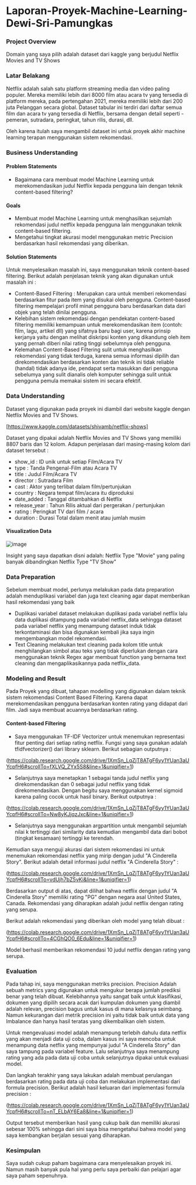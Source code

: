 # Laporan-Proyek-Machine-Learning-Dewi-Sri-Pamungkas

### Project Overview

Domain yang saya pilih adalah dataset dari kaggle yang berjudul Netflix Movies and TV Shows

### Latar Belakang

Netflix adalah salah satu platform streaming media dan video paling populer. Mereka memiliki lebih dari 8000 film atau acara tv yang tersedia di platform mereka, pada pertengahan 2021, mereka memiliki lebih dari 200 juta Pelanggan secara global. Dataset tabular ini terdiri dari daftar semua film dan acara tv yang tersedia di Netflix, bersama dengan detail seperti - pemeran, sutradara, peringkat, tahun rilis, durasi, dll. 

Oleh karena itulah saya mengambil dataset ini untuk proyek akhir machine learning terapan menggunakan sistem rekomendasi.

### Business Understanding

#### Problem Statements

* Bagaimana cara membuat model Machine Learning untuk merekomendasikan judul Netflix kepada pengguna lain dengan teknik content-based filtering?

#### Goals

* Membuat model Machine Learning untuk menghasilkan sejumlah rekomendasi judul netflix kepada pengguna lain menggunakan teknik content-based filtering.
* Mengetahui tingkat akurasi model menggunakan metric Precision berdasarkan hasil rekomendasi yang diberikan.

#### Solution Statements

Untuk menyelesaikan masalah ini, saya menggunakan teknik content-based filtering. Berikut adalah penjelasan teknik yang akan digunakan untuk masalah ini :

* Content-Based Filtering : Merupakan cara untuk memberi rekomendasi berdasarkan fitur pada item yang disukai oleh pengguna. Content-based filtering mempelajari profil minat pengguna baru berdasarkan data dari objek yang telah dinilai pengguna.
* Kelebihan sistem rekomendasi dengan pendekatan content-based filtering memiliki kemampuan untuk merekomendasikan item (contoh: film, lagu, artikel dll) yang sifatnya baru bagi user, karena prinsip kerjanya yaitu dengan melihat diskripsi konten yang dikandung oleh item yang pernah diberi nilai rating tinggi sebelumnya oleh pengguna.
* Kelemahan Content-Based Filtering sulit untuk menghasilkan rekomendasi yang tidak terduga, karena semua informasi dipilih dan direkomendasikan berdasarkan konten dan teknik ini tidak reliable (handal) tidak adanya ide, pendapat serta masukkan dari pengguna sebelumya yang sulit dianalis oleh komputer sehingga sulit untuk pengguna pemula memakai sistem ini secara efektif.

### Data Understanding

Dataset yang digunakan pada proyek ini diambil dari website kaggle dengan Netflix Movies and TV Shows.

[https://www.kaggle.com/datasets/shivamb/netflix-shows]

Dataset yang dipakai adalah Netflix Movies and TV Shows yang memiliki 8807 baris dan 12 kolom. Adapun penjelasan dari masing-masing kolom dari dataset tersebut :
* show_id : ID unik untuk setiap Film/Acara TV
* type : Tanda Pengenal-Film atau Acara TV
* title : Judul Film/Acara TV
* director : Sutradara Film
* cast : Aktor yang terlibat dalam film/pertunjukan
* country : Negara tempat film/acara itu diproduksi
* date_added : Tanggal ditambahkan di Netflix
* release_year : Tahun Rilis aktual dari pergerakan / pertunjukan
* rating : Peringkat TV dari film / acara
* duration : Durasi Total dalam menit atau jumlah musim

#### Visualization Data

![image](https://user-images.githubusercontent.com/110523200/191176144-e9bc0bc1-d2d5-42f5-9de7-72ac36209848.png)

Insight yang saya dapatkan disni adalah:
Netflix Type "Movie" yang paling banyak dibandingkan Netflix Type "TV Show"

### Data Preparation

Sebelum membuat model, perlunya melakukan pada data preparation adalah menduplikasi variabel dan juga text cleaning agar dapat memberikan hasil rekomendasi yang baik

* Duplikasi variabel dataset melakukan duplikasi pada variabel netflix lalu data duplikasi ditampung pada variabel netflix_data sehingga dataset pada variabel netflix yang menampung dataset induk tidak terkontaminasi dan bisa digunakan kembali jika saya ingin mengembangkan model rekomendasi.
* Text Cleaning melakukan text cleaning pada kolom title untuk menghilangkan simbol atau teks yang tidak diperlukan dengan cara menggunakan teknik Regex agar membuat function yang bernama text cleaning dan mengaplikasikannya pada netflix_data.

### Modeling and Result

Pada Proyek yang dibuat, tahapan modelling yang digunakan dalam teknik sistem rekomendasi Content Based Filtering. Karena dapat merekomendasikan pengguna berdasarkan konten rating yang didapat dari film. Jadi saya membuat acuannya berdasarkan rating.

#### Content-based Filtering

* Saya menggunakan TF-IDF Vectorizer untuk menemukan representasi fitur penting dari setiap rating netflix. Fungsi yang saya gunakan adalah tfidfvectorizer() dari library sklearn. Berikut sebagian outputnya :

(https://colab.research.google.com/drive/1XmSn_LqZjT8ATgF6yy1YUan3aUYcpfH6#scrollTo=fXLVQ_ZYx5S8&line=1&uniqifier=1)

* Selanjutnya saya menetapkan 1 sebagai tanda judul netflix yang direkomendasikan dan 0 sebagai judul netflix yang tidak direkomendasikan. Dengan begitu saya menggunakan kernel sigmoid karena paling cocok untuk hasil binary. Berikut outputnya :
        
(https://colab.research.google.com/drive/1XmSn_LqZjT8ATgF6yy1YUan3aUYcpfH6#scrollTo=Nw8yKJjqzJxc&line=1&uniqifier=1)

* Selanjutnya saya menggunakan argpartition untuk mengambil sejumlah nilai k tertinggi dari similarity data kemudian mengambil data dari bobot (tingkat kesamaan) tertinggi ke terendah.

Kemudian saya menguji akurasi dari sistem rekomendasi ini untuk menemukan rekomendasi netflix yang mirip dengan judul "A Cinderella Story". Berikut adalah detail informasi judul netflix "A Cinderella Story" :

(https://colab.research.google.com/drive/1XmSn_LqZjT8ATgF6yy1YUan3aUYcpfH6#scrollTo=vdUjh7bZ5vKi&line=1&uniqifier=1)

Berdasarkan output di atas, dapat dilihat bahwa netflix dengan judul "A Cinderella Story" memiliki rating "PG" dengan negara asal United States, Canada. Rekomendasi yang diharapkan adalah judul netflix dengan rating yang serupa.

Berikut adalah rekomendasi yang diberikan oleh model yang telah dibuat :

(https://colab.research.google.com/drive/1XmSn_LqZjT8ATgF6yy1YUan3aUYcpfH6#scrollTo=4CGhQO0_6Edu&line=1&uniqifier=1)

Model berhasil memberikan rekomendasi 10 judul netflix dengan rating yang serupa.

### Evaluation

Pada tahap ini, saya menggunakan metriks precision. Precision Adalah sebuah metrics yang digunakan untuk mengukur berapa jumlah prediksi benar yang telah dibuat. Kelebihannya yaitu sangat baik untuk klasifikasi, dokumen yang dipilih secara acak dari kumpulan dokumen yang diambil adalah relevan, precision bagus untuk kasus di mana kelasnya seimbang. Namun kekurangan dari metrik precision ini yaitu tidak baik untuk data yang Imbalance dan hanya hasil teratas yang dikembalikan oleh sistem.

Untuk mengevaluasi model adalah menampung terlebih dahulu data netflix yang akan menjadi data uji coba, dalam kasus ini saya mencoba untuk menampung data netflix yang mempunyai judul "A Cinderella Story" dan saya tampung pada variabel feature. Lalu selanjutnya saya menampung rating yang ada pada data uji coba untuk selanjutnya dipakai untuk evaluasi model.

Dan langkah terakhir yang saya lakukan adalah membuat perulangan berdasarkan rating pada data uji coba dan melakukan implementasi dari formula precision. Berikut adalah hasil keluaran dari implementasi formula precision : 

(https://colab.research.google.com/drive/1XmSn_LqZjT8ATgF6yy1YUan3aUYcpfH6#scrollTo=nT_ELbAY6Ea8&line=1&uniqifier=1)

Output tersebut memberikan hasil yang cukup baik dan memiliki akurasi sebesar 100% sehingga dari sini saya bisa mengetahui bahwa model yang saya kembangkan berjalan sesuai yang diharapkan. 
 
### Kesimpulan

Saya sudah cukup paham bagaimana cara menyelesaikan proyek ini. Namun masih banyak pula hal yang perlu saya perbaiki dan pelajari agar saya paham sepenuhnya.
